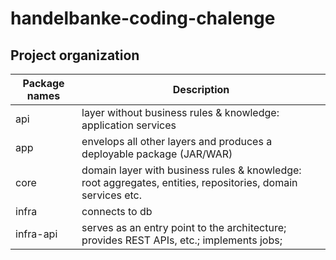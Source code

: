 # handelbanke-coding-chalenge

## Project organization

| Package names | Description                                                                                                                                |
|---------------|--------------------------------------------------------------------------------------------------------------------------------------------|
| api           | layer without business rules & knowledge: application services               |
| app           | envelops all other layers and produces a deployable package (JAR/WAR)                                            |
| core          | domain layer with business rules & knowledge: root aggregates, entities, repositories, domain services etc.                 |
| infra         | connects to db                        |
| infra-api     | serves as an entry point to the architecture; provides REST APIs, etc.; implements jobs;|
